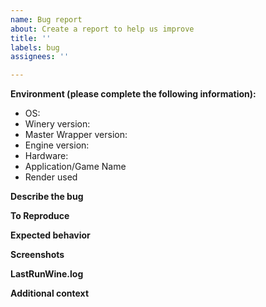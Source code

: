 ```yaml
---
name: Bug report
about: Create a report to help us improve
title: ''
labels: bug
assignees: ''

---
```


<!--
Before posting your issue, please check the README.md & Wiki for informations:
    https://github.com/Gcenx/WineskinServer/blob/master/README.md
    https://github.com/Gcenx/WineskinServer/wiki
-->

**Environment (please complete the following information):**
 - OS: <!-- e.g. macOS version (10.15.4, 11.x, 12.x, 13.x, 14.x etc) -->
 - Winery version: <!-- latest v2.0.3 -->
 - Master Wrapper version: <!-- latest 3.0.5-1 -->
 - Engine version: <!-- latest 23.7.1-3_rc1 -->
 - Hardware: <!-- e.g. MacBook Pro 13 2016, Mac mini 2020 etc -->
 - Application/Game Name <!-- This field is required, no abbreviations -->
- Render used <!-- e.g. was D3DMetal enabled or DXVK verb installed -->

**Describe the bug**
<!--
A clear and concise description of what the bug is.
-->

**To Reproduce**
<!--
Describe the steps to reproduce the behavior:
e.g.
1. Go to '...'
2. Click on '....'
3. Scroll down to '....'
4. See error
-->

**Expected behavior**
<!--
A clear and concise description of what you expected to happen.
-->

**Screenshots**
<!--
If applicable, add screenshots to help explain your problem.
-->

**LastRunWine.log**
<!--
Place contents inside a code block, 
``` 
LastRunWine.log contents here
```
If the log ois larger drag/drop into the issue window.
-->

**Additional context**
<!--
Add any other context about the problem here.
-->

<!--
Incorrectly filled out issues will be close without notice!
-->
